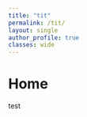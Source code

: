 ```yaml
---
title: "tit"
permalink: /tit/
layout: single
author_profile: true
classes: wide
---
```


**Home**
==================

test